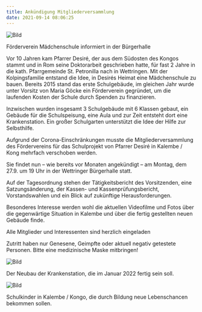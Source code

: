 ```yaml
---
title: Ankündigung Mitgliederversammlung
date: 2021-09-14 08:06:25
---
```


![Bild](/images/danke.jpg)

Förderverein Mädchenschule informiert in der Bürgerhalle

Vor 10 Jahren kam Pfarrer Desiré, der aus dem Südosten des Kongos stammt und in 
Rom seine Doktorarbeit geschrieben hatte, für fast 2 Jahre in die kath. 
Pfarrgemeinde St. Petronilla nach in Wettringen. Mit der Kolpingsfamilie entstand die 
Idee, in Desirés Heimat eine Mädchenschule zu bauen. Bereits 2015 stand das erste 
Schulgebäude, im gleichen Jahr wurde unter Vorsitz von Maria Göcke ein 
Förderverein gegründet, um die laufenden Kosten der Schule durch Spenden zu finanzieren.

Inzwischen wurden insgesamt 3 Schulgebäude mit 6 Klassen gebaut, ein Gebäude 
für die Schulspeisung, eine Aula und zur Zeit entsteht dort eine Krankenstation. 
Ein großer Schulgarten unterstützt die Idee der Hilfe zur Selbsthilfe.

Aufgrund der Corona-Einschränkungen musste die Mitgliederversammlung des 
Fördervereins für das Schulprojekt von Pfarrer Desiré in Kalembe / Kong mehrfach 
verschoben werden.

Sie findet nun – wie bereits vor Monaten angekündigt – am Montag, dem 27.9. um 19 Uhr
in der Wettringer Bürgerhalle statt.




<!-- more -->

Auf der Tagesordnung stehen der Tätigkeitsbericht des Vorsitzenden, eine Satzungsänderung, 
der Kassen- und Kassenprüfungsbericht, Vorstandswahlen 
und ein Blick auf zukünftige Herausforderungen.

Besonderes Interesse werden wohl die  aktuellen Videofilme und Fotos über die 
gegenwärtige Situation in Kalembe und über die fertig gestellten neuen Gebäude finde.

Alle Mitglieder und Interessenten sind herzlich eingeladen

Zutritt haben nur Genesene, Geimpfte oder aktuell negativ getestete Personen. 
Bitte eine medizinische Maske mitbringen!



![Bild](/images/Krankenstation_0921.jpg)

Der Neubau der Krankenstation, die im Januar 2022 fertig sein soll.


![Bild](/images/KinderSchulbücher0921.jpg)

Schulkinder in Kalembe / Kongo, die durch Bildung neue Lebenschancen 
bekommen sollen.


